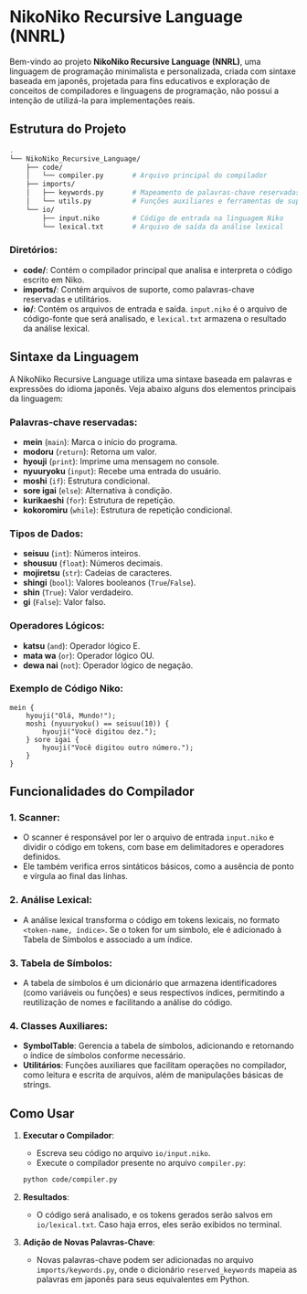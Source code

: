# NikoNiko Recursive Language (NNRL)

Bem-vindo ao projeto **NikoNiko Recursive Language (NNRL)**, uma linguagem de programação minimalista e personalizada, criada com sintaxe baseada em japonês, projetada para fins educativos e exploração de conceitos de compiladores e linguagens de programação, não possui a intenção de utilizá-la para implementações reais.

## Estrutura do Projeto

```bash
.
└── NikoNiko_Recursive_Language/
    ├── code/
    │   └── compiler.py       # Arquivo principal do compilador
    ├── imports/
    │   ├── keywords.py       # Mapeamento de palavras-chave reservadas
    │   └── utils.py          # Funções auxiliares e ferramentas de suporte
    └── io/
        ├── input.niko        # Código de entrada na linguagem Niko
        └── lexical.txt       # Arquivo de saída da análise lexical
```

### Diretórios:

- **code/**: Contém o compilador principal que analisa e interpreta o código escrito em Niko.
- **imports/**: Contém arquivos de suporte, como palavras-chave reservadas e utilitários.
- **io/**: Contém os arquivos de entrada e saída. `input.niko` é o arquivo de código-fonte que será analisado, e `lexical.txt` armazena o resultado da análise lexical.

## Sintaxe da Linguagem

A NikoNiko Recursive Language utiliza uma sintaxe baseada em palavras e expressões do idioma japonês. Veja abaixo alguns dos elementos principais da linguagem:

### Palavras-chave reservadas:

- **mein** (`main`): Marca o início do programa.
- **modoru** (`return`): Retorna um valor.
- **hyouji** (`print`): Imprime uma mensagem no console.
- **nyuuryoku** (`input`): Recebe uma entrada do usuário.
- **moshi** (`if`): Estrutura condicional.
- **sore igai** (`else`): Alternativa à condição.
- **kurikaeshi** (`for`): Estrutura de repetição.
- **kokoromiru** (`while`): Estrutura de repetição condicional.
  
### Tipos de Dados:

- **seisuu** (`int`): Números inteiros.
- **shousuu** (`float`): Números decimais.
- **mojiretsu** (`str`): Cadeias de caracteres.
- **shingi** (`bool`): Valores booleanos (`True`/`False`).
- **shin** (`True`): Valor verdadeiro.
- **gi** (`False`): Valor falso.

### Operadores Lógicos:

- **katsu** (`and`): Operador lógico E.
- **mata wa** (`or`): Operador lógico OU.
- **dewa nai** (`not`): Operador lógico de negação.

### Exemplo de Código Niko:

```niko
mein {
    hyouji("Olá, Mundo!");
    moshi (nyuuryoku() == seisuu(10)) {
        hyouji("Você digitou dez.");
    } sore igai {
        hyouji("Você digitou outro número.");
    }
}
```

## Funcionalidades do Compilador

### 1. **Scanner**:
- O scanner é responsável por ler o arquivo de entrada `input.niko` e dividir o código em tokens, com base em delimitadores e operadores definidos.
- Ele também verifica erros sintáticos básicos, como a ausência de ponto e vírgula ao final das linhas.

### 2. **Análise Lexical**:
- A análise lexical transforma o código em tokens lexicais, no formato `<token-name, índice>`. Se o token for um símbolo, ele é adicionado à Tabela de Símbolos e associado a um índice.

### 3. **Tabela de Símbolos**:
- A tabela de símbolos é um dicionário que armazena identificadores (como variáveis ou funções) e seus respectivos índices, permitindo a reutilização de nomes e facilitando a análise do código.

### 4. **Classes Auxiliares**:
- **SymbolTable**: Gerencia a tabela de símbolos, adicionando e retornando o índice de símbolos conforme necessário.
- **Utilitários**: Funções auxiliares que facilitam operações no compilador, como leitura e escrita de arquivos, além de manipulações básicas de strings.

## Como Usar

1. **Executar o Compilador**:
   - Escreva seu código no arquivo `io/input.niko`.
   - Execute o compilador presente no arquivo `compiler.py`:

   ```bash
   python code/compiler.py
   ```

2. **Resultados**:
   - O código será analisado, e os tokens gerados serão salvos em `io/lexical.txt`. Caso haja erros, eles serão exibidos no terminal.
   
3. **Adição de Novas Palavras-Chave**:
   - Novas palavras-chave podem ser adicionadas no arquivo `imports/keywords.py`, onde o dicionário `reserved_keywords` mapeia as palavras em japonês para seus equivalentes em Python.